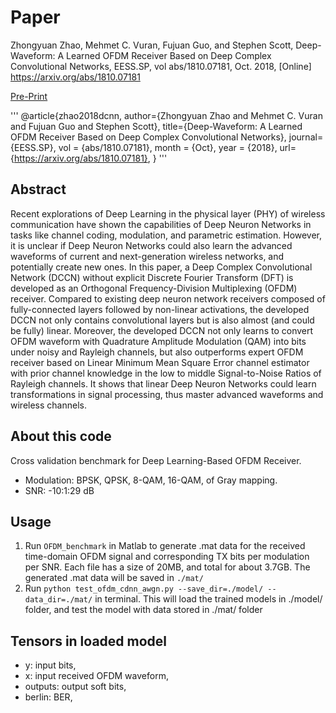 # Paper 
Zhongyuan Zhao, Mehmet C. Vuran, Fujuan Guo, and Stephen Scott, Deep-Waveform: A Learned OFDM Receiver Based on Deep Complex Convolutional Networks, EESS.SP, vol abs/1810.07181, Oct. 2018, [Online] https://arxiv.org/abs/1810.07181

[Pre-Print](https://arxiv.org/abs/1810.07181)

'''
@article{zhao2018dcnn,
author={Zhongyuan Zhao and Mehmet C. Vuran and Fujuan Guo and Stephen Scott},
title={Deep-Waveform: A Learned OFDM Receiver Based on Deep Complex Convolutional Networks},
journal={EESS.SP},
vol = {abs/1810.07181},
month = {Oct},
year = {2018},
url={https://arxiv.org/abs/1810.07181},
}
'''

## Abstract
Recent explorations of Deep Learning in the physical layer (PHY) of wireless communication have shown the capabilities of Deep Neuron Networks in tasks like channel coding, modulation, and parametric estimation. However, it is unclear if Deep Neuron Networks could also learn the advanced waveforms of current and next-generation wireless networks, and potentially create new ones. In this paper, a Deep Complex Convolutional Network (DCCN) without explicit Discrete Fourier Transform (DFT) is developed as an Orthogonal Frequency-Division Multiplexing (OFDM) receiver. Compared to existing deep neuron network receivers composed of fully-connected layers followed by non-linear activations, the developed DCCN not only contains convolutional layers but is also almost (and could be fully) linear. Moreover, the developed DCCN not only learns to convert OFDM waveform with Quadrature Amplitude Modulation (QAM) into bits under noisy and Rayleigh channels, but also outperforms expert OFDM receiver based on Linear Minimum Mean Square Error channel estimator with prior channel knowledge in the low to middle Signal-to-Noise Ratios of Rayleigh channels. It shows that linear Deep Neuron Networks could learn transformations in signal processing, thus master advanced waveforms and wireless channels.

## About this code
Cross validation benchmark for Deep Learning-Based OFDM Receiver.

+ Modulation: BPSK, QPSK, 8-QAM, 16-QAM, of Gray mapping.
+ SNR: -10:1:29 dB

## Usage
1. Run `OFDM_benchmark` in Matlab to generate .mat data for the received time-domain OFDM signal and corresponding TX bits per modulation per SNR. Each file has a size of 20MB, and total for about 3.7GB. The generated .mat data will be saved in `./mat/`
2. Run `python test_ofdm_cdnn_awgn.py --save_dir=./model/ --data_dir=./mat/` in terminal. This will load the trained models in ./model/ folder, and test the model with data stored in ./mat/ folder

## Tensors in loaded model
+ y: input bits, 
+ x: input received OFDM waveform,
+ outputs: output soft bits,
+ berlin: BER,
